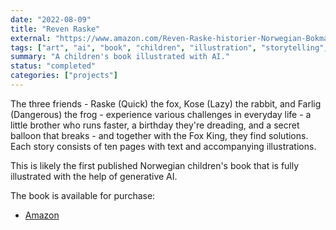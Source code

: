 ```yaml
---
date: "2022-08-09"
title: "Reven Raske"
external: "https://www.amazon.com/Reven-Raske-historier-Norwegian-Bokmal/dp/1471012069"
tags: ["art", "ai", "book", "children", "illustration", "storytelling", "dall-e"]
summary: "A children's book illustrated with AI."
status: "completed"
categories: ["projects"]
---
```


The three friends - Raske (Quick) the fox, Kose (Lazy) the rabbit, and Farlig (Dangerous) the frog - experience various challenges in everyday life - a little brother who runs faster, a birthday they're dreading, and a secret balloon that breaks - and together with the Fox King, they find solutions. Each story consists of ten pages with text and accompanying illustrations.

This is likely the first published Norwegian children's book that is fully illustrated with the help of generative AI.

The book is available for purchase:

- [Amazon](https://www.amazon.com/Reven-Raske-historier-Norwegian-Bokmal/dp/1471012069)